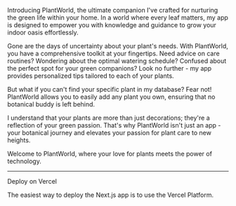 Introducing PlantWorld, the ultimate companion I've crafted for nurturing the green life within your home. In a world where every leaf matters, my app is designed to empower you with knowledge and guidance to grow your indoor oasis effortlessly.

Gone are the days of uncertainty about your plant's needs. With PlantWorld, you have a comprehensive toolkit at your fingertips. Need advice on care routines? Wondering about the optimal watering schedule? Confused about the perfect spot for your green companions? Look no further - my app provides personalized tips tailored to each of your plants.

But what if you can't find your specific plant in my database? Fear not! PlantWorld allows you to easily add any plant you own, ensuring that no botanical buddy is left behind.

I understand that your plants are more than just decorations; they're a reflection of your green passion. That's why PlantWorld isn't just an app - your botanical journey and elevates your passion for plant care to new heights.

Welcome to PlantWorld, where your love for plants meets the power of technology.

---

Deploy on Vercel

The easiest way to deploy the Next.js app is to use the Vercel Platform.

